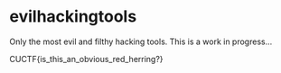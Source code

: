 # evilhackingtools
Only the most evil and filthy hacking tools. This is a work in progress...

CUCTF{is_this_an_obvious_red_herring?}
